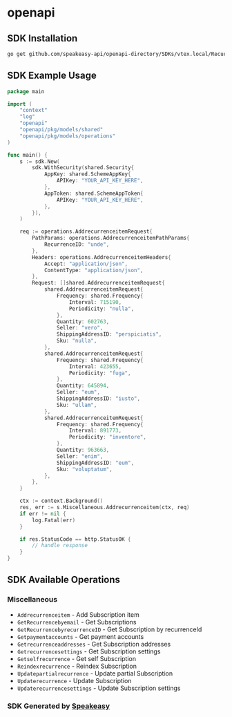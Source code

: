 # openapi

<!-- Start SDK Installation -->
## SDK Installation

```bash
go get github.com/speakeasy-api/openapi-directory/SDKs/vtex.local/Recurrence-(v1-/1.0/go
```
<!-- End SDK Installation -->

## SDK Example Usage
<!-- Start SDK Example Usage -->
```go
package main

import (
    "context"
    "log"
    "openapi"
    "openapi/pkg/models/shared"
    "openapi/pkg/models/operations"
)

func main() {
    s := sdk.New(
        sdk.WithSecurity(shared.Security{
            AppKey: shared.SchemeAppKey{
                APIKey: "YOUR_API_KEY_HERE",
            },
            AppToken: shared.SchemeAppToken{
                APIKey: "YOUR_API_KEY_HERE",
            },
        }),
    )

    req := operations.AddrecurrenceitemRequest{
        PathParams: operations.AddrecurrenceitemPathParams{
            RecurrenceID: "unde",
        },
        Headers: operations.AddrecurrenceitemHeaders{
            Accept: "application/json",
            ContentType: "application/json",
        },
        Request: []shared.AddrecurrenceitemRequest{
            shared.AddrecurrenceitemRequest{
                Frequency: shared.Frequency{
                    Interval: 715190,
                    Periodicity: "nulla",
                },
                Quantity: 602763,
                Seller: "vero",
                ShippingAddressID: "perspiciatis",
                Sku: "nulla",
            },
            shared.AddrecurrenceitemRequest{
                Frequency: shared.Frequency{
                    Interval: 423655,
                    Periodicity: "fuga",
                },
                Quantity: 645894,
                Seller: "eum",
                ShippingAddressID: "iusto",
                Sku: "ullam",
            },
            shared.AddrecurrenceitemRequest{
                Frequency: shared.Frequency{
                    Interval: 891773,
                    Periodicity: "inventore",
                },
                Quantity: 963663,
                Seller: "enim",
                ShippingAddressID: "eum",
                Sku: "voluptatum",
            },
        },
    }

    ctx := context.Background()
    res, err := s.Miscellaneous.Addrecurrenceitem(ctx, req)
    if err != nil {
        log.Fatal(err)
    }

    if res.StatusCode == http.StatusOK {
        // handle response
    }
}
```
<!-- End SDK Example Usage -->

<!-- Start SDK Available Operations -->
## SDK Available Operations


### Miscellaneous

* `Addrecurrenceitem` - Add Subscription item
* `GetRecurrencebyemail` - Get Subscriptions
* `GetRecurrencebyrecurrenceID` - Get Subscription by recurrenceId
* `Getpaymentaccounts` - Get payment accounts
* `Getrecurrenceaddresses` - Get Subscription addresses
* `Getrecurrencesettings` - Get Subscription settings
* `Getselfrecurrence` - Get self Subscription
* `Reindexrecurrence` - Reindex Subscription
* `Updatepartialrecurrence` - Update partial Subscription
* `Updaterecurrence` - Update Subscription
* `Updaterecurrencesettings` - Update Subscription settings
<!-- End SDK Available Operations -->

### SDK Generated by [Speakeasy](https://docs.speakeasyapi.dev/docs/using-speakeasy/client-sdks)
